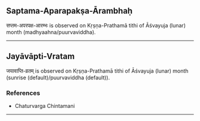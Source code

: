 ## Saptama-Aparapakṣa-Ārambhaḥ
सप्तम-अपरपक्ष-आरम्भः is observed on Kṛṣṇa-Prathamā tithi of Āśvayuja (lunar) month (madhyaahna/puurvaviddha).



---
## Jayāvāpti-Vratam
जयावाप्ति-व्रतम् is observed on Kṛṣṇa-Prathamā tithi of Āśvayuja (lunar) month (sunrise (default)/puurvaviddha (default)).


### References
* Chaturvarga Chintamani


---
